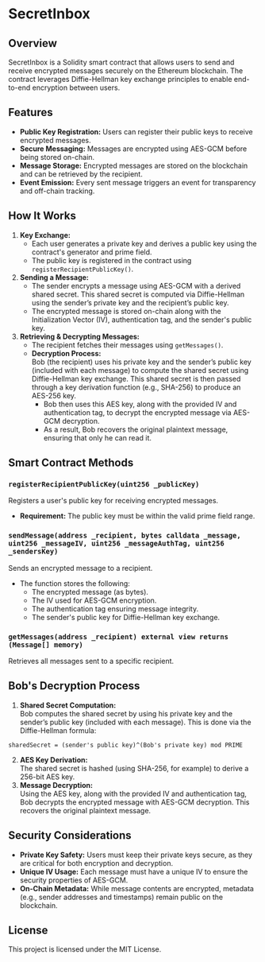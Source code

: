 # SecretInbox

## Overview

SecretInbox is a Solidity smart contract that allows users to send and receive encrypted messages securely on the Ethereum blockchain. The contract leverages Diffie-Hellman key exchange principles to enable end-to-end encryption between users.

## Features

- **Public Key Registration:** Users can register their public keys to receive encrypted messages.
- **Secure Messaging:** Messages are encrypted using AES-GCM before being stored on-chain.
- **Message Storage:** Encrypted messages are stored on the blockchain and can be retrieved by the recipient.
- **Event Emission:** Every sent message triggers an event for transparency and off-chain tracking.

## How It Works

1. **Key Exchange:**
   - Each user generates a private key and derives a public key using the contract's generator and prime field.
   - The public key is registered in the contract using `registerRecipientPublicKey()`.
2. **Sending a Message:**
   - The sender encrypts a message using AES-GCM with a derived shared secret. This shared secret is computed via Diffie-Hellman using the sender’s private key and the recipient’s public key.
   - The encrypted message is stored on-chain along with the Initialization Vector (IV), authentication tag, and the sender's public key.
3. **Retrieving & Decrypting Messages:**
   - The recipient fetches their messages using `getMessages()`.
   - **Decryption Process:**  
     Bob (the recipient) uses his private key and the sender’s public key (included with each message) to compute the shared secret using Diffie-Hellman key exchange. This shared secret is then passed through a key derivation function (e.g., SHA-256) to produce an AES-256 key.
     - Bob then uses this AES key, along with the provided IV and authentication tag, to decrypt the encrypted message via AES-GCM decryption.
     - As a result, Bob recovers the original plaintext message, ensuring that only he can read it.

## Smart Contract Methods

### `registerRecipientPublicKey(uint256 _publicKey)`

Registers a user's public key for receiving encrypted messages.

- **Requirement:** The public key must be within the valid prime field range.

### `sendMessage(address _recipient, bytes calldata _message, uint256 _messageIV, uint256 _messageAuthTag, uint256 _sendersKey)`

Sends an encrypted message to a recipient.

- The function stores the following:
  - The encrypted message (as bytes).
  - The IV used for AES-GCM encryption.
  - The authentication tag ensuring message integrity.
  - The sender's public key for Diffie-Hellman key exchange.

### `getMessages(address _recipient) external view returns (Message[] memory)`

Retrieves all messages sent to a specific recipient.

## Bob's Decryption Process

1. **Shared Secret Computation:**  
   Bob computes the shared secret by using his private key and the sender’s public key (included with each message). This is done via the Diffie-Hellman formula:

```
sharedSecret = (sender's public key)^(Bob's private key) mod PRIME
```

2. **AES Key Derivation:**  
   The shared secret is hashed (using SHA-256, for example) to derive a 256-bit AES key.
3. **Message Decryption:**  
   Using the AES key, along with the provided IV and authentication tag, Bob decrypts the encrypted message with AES-GCM decryption. This recovers the original plaintext message.

## Security Considerations

- **Private Key Safety:** Users must keep their private keys secure, as they are critical for both encryption and decryption.
- **Unique IV Usage:** Each message must have a unique IV to ensure the security properties of AES-GCM.
- **On-Chain Metadata:** While message contents are encrypted, metadata (e.g., sender addresses and timestamps) remain public on the blockchain.

## License

This project is licensed under the MIT License.
